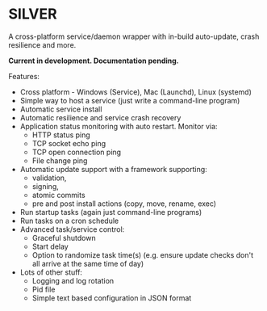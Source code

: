 SILVER
======

A cross-platform service/daemon wrapper with in-build auto-update, crash resilience and more.

**Current in development. Documentation pending.**

Features:

 * Cross platform - Windows (Service), Mac (Launchd), Linux (systemd)
 * Simple way to host a service (just write a command-line program)
 * Automatic service install
 * Automatic resilience and service crash recovery
 * Application status monitoring with auto restart. Monitor via:
   - HTTP status ping
   - TCP socket echo ping
   - TCP open connection ping
   - File change ping
 * Automatic update support with a framework supporting:
   - validation, 
   - signing, 
   - atomic commits
   - pre and post install actions (copy, move, rename, exec)
 * Run startup tasks (again just command-line programs)
 * Run tasks on a cron schedule
 * Advanced task/service control:
   - Graceful shutdown
   - Start delay
   - Option to randomize task time(s) (e.g. ensure update checks don't all arrive at the same time of day)
 * Lots of other stuff:
   - Logging and log rotation
   - Pid file
   - Simple text based configuration in JSON format 

